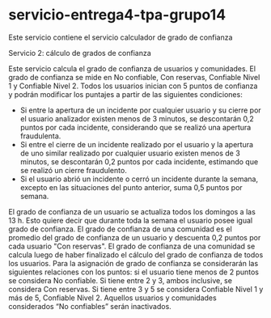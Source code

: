 # servicio-entrega4-tpa-grupo14
Este servicio contiene el servicio calculador de grado de confianza

Servicio 2: cálculo de grados de confianza

Este servicio calcula el grado de confianza de usuarios y comunidades. El grado de confianza se mide en No confiable, Con reservas, Confiable Nivel 1 y Confiable Nivel 2.
Todos los usuarios inician con 5 puntos de confianza y podrán modificar los puntajes a partir de las siguientes condiciones:
- Si entre la apertura de un incidente por cualquier usuario y su cierre por el usuario analizador existen menos de 3 minutos, se descontarán 0,2 puntos por cada incidente, considerando que se realizó una apertura fraudulenta.
- Si entre el cierre de un incidente realizado por el usuario y la apertura de uno similar realizado por cualquier usuario existen menos de 3 minutos, se descontarán 0,2 puntos por cada incidente, estimando que se realizó un cierre fraudulento.
- Si el usuario abrió un incidente o cerró un incidente durante la semana, excepto en las situaciones del punto anterior, suma 0,5 puntos por semana.

El grado de confianza de un usuario se actualiza todos los domingos a las 13 h. Esto quiere decir que durante toda la semana el usuario posee igual grado de confianza.
El grado de confianza de una comunidad es el promedio del grado de confianza de un usuario y descuenta 0,2 puntos por cada usuario "Con reservas".
El grado de confianza de una comunidad se calcula luego de haber finalizado el cálculo del grado de confianza de todos los usuarios.
Para la asignación de grado de confianza se considerarán las siguientes relaciones con los puntos: si el usuario tiene menos de 2 puntos se considera No confiable. Si tiene entre 2 y 3, ambos inclusive, se considera Con reservas. Si tiene entre 3 y 5 se considera Confiable Nivel 1 y más de 5, Confiable Nivel 2.
Aquellos usuarios y comunidades considerados “No confiables” serán inactivados.
